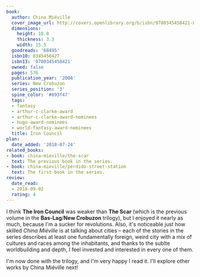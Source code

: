 ```yaml
---
book:
  author: China Miéville
  cover_image_url: http://covers.openlibrary.org/b/isbn/9780345458421-L.jpg
  dimensions:
    height: 18.0
    thickness: 3.3
    width: 15.5
  goodreads: '68495'
  isbn10: 0345458427
  isbn13: '9780345458421'
  owned: false
  pages: 576
  publication_year: '2004'
  series: New Crobuzon
  series_position: '3'
  spine_color: '#893f47'
  tags:
  - fantasy
  - arthur-c-clarke-award
  - arthur-c-clarke-award-nominees
  - hugo-award-nominees
  - world-fantasy-award-nominees
  title: Iron Council
plan:
  date_added: '2018-07-24'
related_books:
- book: china-mieville/the-scar
  text: The previous book in the series.
- book: china-mieville/perdido-street-station
  text: The first book in the series.
review:
  date_read:
  - 2018-09-02
  rating: 4
---
```


I think **The Iron Council** was weaker than **The Scar** (which is the previous volume in the **Bas-Lag**/**New Crobuzon** trilogy), but I enjoyed it nearly as much, because I'm a sucker for revolutions. Also, it's noticeable just how skilled *China Miéville* is at talking about cities – each of the stories in the series describes at least one fundamentally foreign, weird city with a mix of cultures and races among the inhabitants, and thanks to the sublte worldbuilding and depth, I feel invested and interested in every one of them.

I'm now done with the trilogy, and I'm very happy I read it. I'll explore other works by China Miéville next!
